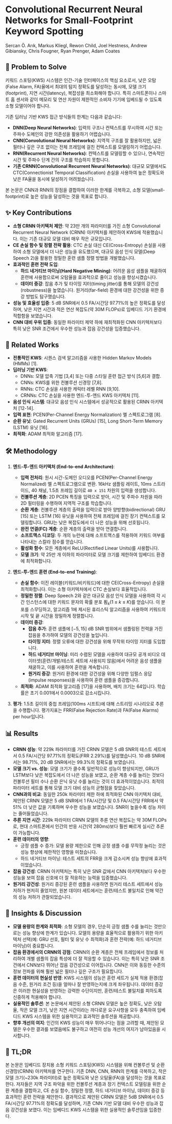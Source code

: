 # Convolutional Recurrent Neural Networks for Small-Footprint Keyword Spotting

Sercan Ö. Arık, Markus Kliegl, Rewon Child, Joel Hestness, Andrew Gibiansky, Chris Fougner, Ryan Prenger, Adam Coates

## 🧩 Problem to Solve

키워드 스포팅(KWS) 시스템은 인간-기술 인터페이스의 핵심 요소로서, 낮은 오탐(False Alarm, FA)율에서 최대의 탐지 정확도를 달성하는 동시에, 모델 크기(footprint), 지연 시간(latency), 복잡성을 최소화해야 합니다. 특히 스마트폰이나 스마트 홈 센서와 같이 메모리 및 연산 자원이 제한적인 소비자 기기에 임베드될 수 있도록 소형 모델이어야 합니다.

기존 딥러닝 기반 KWS 접근 방식들의 한계는 다음과 같습니다:

- **DNN(Deep Neural Networks)**: 입력의 구조나 컨텍스트를 무시하여 시간 또는 주파수 도메인의 강한 의존성을 활용하기 어렵습니다.
- **CNN(Convolutional Neural Networks)**: 지역적 구조를 잘 활용하지만, 넓은 필터나 깊은 구조 없이는 전체 프레임에 걸친 컨텍스트를 모델링하기 어렵습니다.
- **RNN(Recurrent Neural Networks)**: 컨텍스트를 모델링할 수 있으나, 연속적인 시간 및 주파수 단계 간의 구조를 학습하지 못합니다.
- **기존 CRNN(Convolutional Recurrent Neural Networks)**: 대규모 모델에서도 CTC(Connectionist Temporal Classification) 손실을 사용하여 높은 정확도와 낮은 FA율을 동시에 달성하기 어려웠습니다.

본 논문은 CNN과 RNN의 장점을 결합하여 이러한 한계를 극복하고, 소형 모델(small-footprint)로 높은 성능을 달성하는 것을 목표로 합니다.

## ✨ Key Contributions

- **소형 CRNN 아키텍처 제안**: 약 23만 개의 파라미터를 가진 소형 Convolutional Recurrent Neural Network (CRNN) 아키텍처를 제안하여 KWS에 적용했습니다. 이는 기존 대규모 모델 대비 매우 작은 규모입니다.
- **CE 손실 함수 및 정렬 전략 활용**: CTC 손실 대신 CE(Cross-Entropy) 손실을 사용하여 소형 모델에서 더 나은 성능을 유도했으며, 대규모 음성 인식 모델(Deep Speech 2)을 활용한 정밀한 훈련 샘플 정렬 방법을 개발했습니다.
- **효과적인 훈련 전략 도입**:
  - **하드 네거티브 마이닝(Hard Negative Mining)**: 어려운 음성 샘플을 채굴하여 훈련에 사용함으로써 오탐율을 효과적으로 줄이고 성능을 향상시켰습니다.
  - **데이터 증강**: 잡음 추가 및 타이밍 지터(timing jitter)를 통해 모델의 강건성(robustness)을 높였습니다. 원거리(far-field) 환경에 대한 강건성을 위한 증강 방법도 탐구했습니다.
- **성능 및 효율성 입증**: 5 dB SNR에서 0.5 FA/시간당 97.71%의 높은 정확도를 달성하며, 낮은 지연 시간과 적은 연산 복잡도(약 30M FLOPs)로 임베디드 기기 환경에 적합함을 보였습니다.
- **CNN 대비 우위 입증**: 동일한 파라미터 제약 하에 재최적화된 CNN 아키텍처보다 특히 낮은 SNR 조건에서 우수한 성능과 잡음 강건성을 입증했습니다.

## 📎 Related Works

- **전통적인 KWS**: 시퀀스 검색 알고리즘을 사용한 Hidden Markov Models (HMMs) [1].
- **딥러닝 기반 KWS**:
  - DNNs: 모델 압축 기법 [3,4] 또는 다중 스타일 훈련 접근 방식 [5,6]과 결합.
  - CNNs: KWS를 위한 컨볼루션 신경망 [7,8].
  - RNNs: CTC 손실을 사용한 캐릭터 레벨 RNN [9,10].
  - CRNNs: CTC 손실을 사용한 엔드-투-엔드 KWS 아키텍처 [11].
- **음성 인식 시스템**: 대규모 음성 인식 시스템에서 성공적으로 활용된 CRNN 아키텍처 [12-14].
- **입력 표현**: PCEN(Per-Channel Energy Normalization) 멜 스펙트로그램 [8].
- **순환 유닛**: Gated Recurrent Units (GRUs) [15], Long Short-Term Memory (LSTM) 유닛 [16].
- **최적화**: ADAM 최적화 알고리즘 [17].

## 🛠️ Methodology

1. **엔드-투-엔드 아키텍처 (End-to-end Architecture)**:

   - **입력 전처리**: 원시 시간-도메인 오디오를 PCEN(Per-Channel Energy Normalized) 멜 스펙트로그램으로 변환. 16kHz 샘플링 레이트, 10ms 스트라이드, 40 채널, 1.5초 프레임 길이로 `40 x 151` 차원의 입력을 생성합니다.
   - **컨볼루션 계층**: 2D PCEN 특징을 입력으로 받아, 시간 및 주파수 차원을 따라 2D 필터링을 수행하여 지역적 구조를 학습합니다.
   - **순환 계층**: 컨볼루션 계층의 출력을 입력으로 받아 양방향(bidirectional) GRU [15] 또는 LSTM [16] 유닛을 사용하여 전체 프레임에 걸친 장기 컨텍스트를 모델링합니다. GRU는 낮은 복잡도에서 더 나은 성능을 위해 선호됩니다.
   - **완전 연결(FC) 계층**: 순환 계층의 출력을 받아 연결합니다.
   - **소프트맥스 디코딩**: 두 개의 뉴런에 대해 소프트맥스를 적용하여 키워드 여부를 나타내는 스칼라 점수를 얻습니다.
   - **활성화 함수**: 모든 계층에서 ReLU(Rectified Linear Units)를 사용합니다.
   - **모델 크기**: 약 25만 개 이하의 파라미터로 모델 크기를 제한하여 임베디드 환경에 최적화합니다.

2. **엔드-투-엔드 훈련 (End-to-end Training)**:

   - **손실 함수**: 이진 레이블(키워드/비키워드)에 대한 CE(Cross-Entropy) 손실을 최적화합니다. 이는 소형 아키텍처에서 CTC 손실보다 효율적입니다.
   - **정밀한 정렬**: Deep Speech 2와 같은 대규모 음성 인식 모델을 사용하여 각 시간 인스턴스에 대한 키워드 문자의 확률 분포 푐$_k$(1 ≤ $k$ ≤ $K$)를 얻습니다. 이 분포를 스무딩하고, 알고리즘 1에 제시된 휴리스틱 알고리즘을 사용하여 키워드의 시작 및 끝 시간을 정밀하게 정렬합니다.
   - **데이터 증강**:
     - **잡음 추가**: 훈련 샘플에 $[-5, 15]$ dB SNR 범위에서 샘플링된 전력을 가진 잡음을 추가하여 모델의 강건성을 높입니다.
     - **타이밍 지터**: 정렬 오류에 대한 강건성을 위해 무작위 타이밍 지터를 도입합니다.
     - **하드 네거티브 마이닝**: 미리 수렴된 모델을 사용하여 대규모 공개 비디오 데이터셋(훈련/개발/테스트 세트에 사용되지 않음)에서 어려운 음성 샘플을 채굴하고, 이를 사용하여 훈련을 계속합니다.
     - **원거리 증강**: 원거리 환경에 대한 강건성을 위해 다양한 임펄스 응답(impulse responses)을 사용하여 훈련 샘플을 증강합니다.
   - **최적화**: ADAM 최적화 알고리즘 [17]을 사용하며, 배치 크기는 64입니다. 학습률은 초기 0.001에서 0.0003으로 감소시킵니다.

3. **평가**: 1.5초 길이의 중첩 프레임(100ms 시프트)에 대해 스트리밍 시나리오로 추론을 수행합니다. 평가지표는 FRR(False Rejection Rate)과 FA(False Alarms) per hour입니다.

## 📊 Results

- **CRNN 성능**: 약 229k 파라미터를 가진 CRNN 모델은 5 dB SNR의 테스트 세트에서 0.5 FA/시간당 97.71%의 정확도(FRR 2.29%)를 달성했습니다. 10 dB SNR에서는 98.71%, 20 dB SNR에서는 99.3%의 정확도를 보였습니다.
- **모델 크기 vs. 성능**: 모델 크기가 클수록 일반적으로 성능이 향상되지만, GRU가 LSTM보다 낮은 복잡도에서 더 나은 성능을 보였고, 순환 계층 수를 늘리는 것보다 컨볼루션 필터 수나 순환 은닉 유닛 수를 늘리는 것이 더 효과적이었습니다. 최적의 파라미터 세트를 통해 모델 크기 대비 성능의 균형점을 찾았습니다.
- **CNN과의 비교**: 동일한 250k 파라미터 제한 하에 최적화된 CNN 아키텍처 대비, 제안된 CRNN 모델은 5 dB SNR에서 1 FA/시간당 및 0.5 FA/시간당 FRR에서 약 51% 더 낮은 값을 기록하며 우수한 성능을 보였습니다. SNR이 높을수록 성능 차이는 줄어들었습니다.
- **추론 지연 시간**: 229k 파라미터 CRNN 모델의 추론 연산 복잡도는 약 30M FLOPs로, 현대 스마트폰에서 인간의 반응 시간(약 280ms)보다 훨씬 빠르게 실시간 추론이 가능합니다.
- **훈련 데이터의 영향**:
  - 긍정 샘플 수 증가: 모델 용량 제한으로 인해 긍정 샘플 수를 무작정 늘리는 것은 성능 향상에 제한적인 영향을 미쳤습니다.
  - 하드 네거티브 마이닝: 테스트 세트의 FRR을 크게 감소시켜 성능 향상에 효과적이었습니다.
- **잡음 강건성**: CRNN 아키텍처는 특히 낮은 SNR 값에서 CNN 아키텍처보다 우수한 성능을 보여 잡음 신호에 더 잘 적응하는 능력을 입증했습니다.
- **원거리 강건성**: 원거리 증강된 훈련 샘플을 사용하면 원거리 테스트 세트에서 성능 저하가 현저히 줄었지만, 원본 데이터 세트에서는 훈련/테스트 불일치로 인해 약간의 성능 저하가 관찰되었습니다.

## 🧠 Insights & Discussion

- **모델 용량의 한계와 최적화**: 소형 모델의 경우, 단순히 긍정 샘플 수를 늘리는 것만으로는 성능 향상에 한계가 있습니다. 모델의 용량을 효율적으로 활용하기 위한 아키텍처 선택(예: GRU 선호, 필터 및 유닛 수 최적화)과 훈련 전략(예: 하드 네거티브 마이닝)이 중요합니다.
- **잡음 환경에서의 CRNN의 강점**: CRNN의 순환 계층은 전체 프레임에서 정보를 처리하여 개별 샘플의 잡음 특성에 더 잘 적응할 수 있습니다. 이는 특히 낮은 SNR 조건에서 CNN보다 뛰어난 잡음 강건성으로 이어집니다. CNN은 이와 동등한 수준의 정보 전파를 위해 훨씬 넓은 필터나 깊은 구조가 필요합니다.
- **훈련 데이터의 현실성 반영**: KWS 시스템의 성능은 훈련 세트가 실제 적용 환경(잡음 수준, 원거리 조건 등)을 얼마나 잘 반영하는지에 크게 좌우됩니다. 데이터 증강은 이러한 현실성을 반영하는 강력한 수단이지만, 훈련/테스트 불일치를 피하도록 신중하게 적용해야 합니다.
- **실용적인 솔루션**: 본 논문에서 제안된 소형 CRNN 모델은 높은 정확도, 낮은 오탐율, 작은 모델 크기, 낮은 지연 시간이라는 까다로운 요구사항을 모두 충족하여 임베디드 KWS 시스템을 위한 실용적이고 효과적인 솔루션을 제공합니다.
- **향후 개선의 여지**: 인간의 KWS 성능이 매우 뛰어나다는 점을 고려할 때, 제안된 모델은 우수한 결과를 보였음에도 불구하고 여전히 성능 개선의 여지가 남아있음을 시사합니다.

## 📌 TL;DR

본 논문은 임베디드 장치용 소형 키워드 스포팅(KWS) 시스템을 위해 컨볼루션 및 순환 신경망(CRNN) 아키텍처를 연구한다. 기존 DNN, CNN, RNN의 한계를 극복하고, 작은 모델 크기(~230k 파라미터)로 높은 정확도와 낮은 오탐율(FA)을 달성하는 것을 목표로 한다. 저자들은 지역 구조 파악을 위한 컨볼루션 계층과 장기 컨텍스트 모델링을 위한 순환 계층을 결합하고, CE 손실 함수, 정밀한 정렬, 하드 네거티브 마이닝, 데이터 증강 등 효과적인 훈련 전략을 제안한다. 결과적으로 제안된 CRNN 모델은 5dB SNR에서 0.5 FA/시간당 97.71%의 정확도를 달성하며, 기존 CNN 기반 모델 대비 우수한 성능과 잡음 강건성을 보였다. 이는 임베디드 KWS 시스템을 위한 실용적인 솔루션임을 입증한다.
